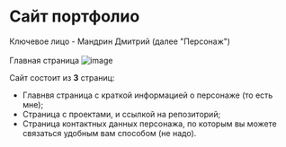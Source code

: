 # Сайт портфолио

Ключевое лицо - Мандрин Дмитрий (далее "Персонаж")\
\
Главная страница
![image](https://github.com/2Drotz/mandrin/assets/50268595/381b7f8d-8f79-47c8-ad40-83346d7c71e9)

Сайт состоит из **3** страниц:
+ Главнвя страница с краткой информацией о персонаже (то есть мне);
+ Страница с проектами, и ссылкой на репозиторий;
+ Страница контактных данных персонажа, по которым вы можете связаться удобным вам способом (не надо).


